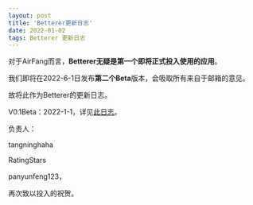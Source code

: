 ```yaml
---
layout: post
title: 'Betterer更新日志'
date: 2022-01-02
tags: Betterer 更新日志
---
```


对于AirFang而言，**Betterer无疑是第一个即将正式投入使用的应用**。

我们即将在2022-6-1日发布**第二个Beta**版本，会吸取所有来自于邮箱的意见。

故将此作为Betterer的更新日志。

V0.1Beta：2022-1-1，详见[此日志](https://airfang-team.github.io/2022/01/01/Betterer-Beta-V0.1.html)。

负责人：

tangninghaha

RatingStars

panyunfeng123，

再次致以投入的祝贺。
